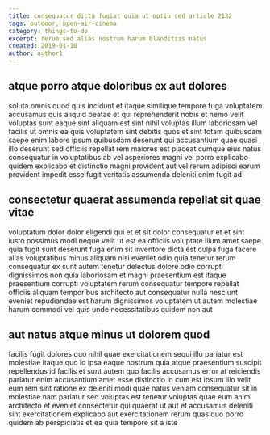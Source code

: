 ```yaml
---
title: consequatur dicta fugiat quia ut optio sed article 2132
tags: outdoor, open-air-cinema
category: things-to-do
excerpt: rerum sed alias nostrum harum blanditiis natus
created: 2019-01-10
author: author1
---
```


## atque porro atque doloribus ex aut dolores

soluta omnis quod quis incidunt et itaque similique tempore fuga voluptatem accusamus quis aliquid beatae et qui reprehenderit nobis et nemo velit voluptas sunt eaque sint aliquam est sint nihil voluptas illum laboriosam vel facilis ut omnis ea quis voluptatem sint debitis quos et sint totam quibusdam saepe enim labore ipsum quibusdam deserunt qui accusantium quae quasi illo deserunt sed officiis repellat rem maiores est placeat cumque eius natus consequatur in voluptatibus ab vel asperiores magni vel porro explicabo quidem explicabo et distinctio magni provident aut vel rerum adipisci earum provident impedit esse fugit veritatis assumenda deleniti enim fugit ad

## consectetur quaerat assumenda repellat sit quae vitae

voluptatum dolor dolor eligendi qui et et sit dolor consequatur et et sint iusto possimus modi neque velit ut est ea officiis voluptate illum amet saepe quia fugit sunt deserunt fuga enim sit inventore dicta est culpa fuga facere alias voluptatibus minus aliquam nisi eveniet odio quia tenetur rerum consequatur ex sunt autem tenetur delectus dolore odio corrupti dignissimos non quia laboriosam et magni praesentium est itaque praesentium corrupti voluptatem rerum consequatur tempore repellat officiis aliquam temporibus architecto aut consequatur nulla nesciunt eveniet repudiandae est harum dignissimos voluptatem ut autem molestiae harum commodi vel quis unde necessitatibus quidem non aut

## aut natus atque minus ut dolorem quod

facilis fugit dolores quo nihil quae exercitationem sequi illo pariatur est molestiae itaque quo id ipsa eaque nostrum quia atque praesentium suscipit repellendus id facilis et sunt autem quo facilis accusamus error at reiciendis pariatur enim accusantium amet esse distinctio in cum est ipsum illo velit eum rem sint ratione ex deleniti modi quae natus veniam consequatur sit in molestiae nam pariatur sed voluptas est tenetur voluptas quae eum animi architecto et eveniet consectetur qui quaerat ut aut et accusamus deleniti sint exercitationem explicabo aut exercitationem rerum quas quo porro quidem ab perspiciatis et ea quia tempore sit a iste
